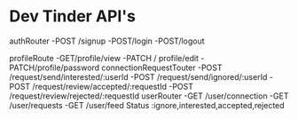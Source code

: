 # Dev Tinder API's

authRouter
-POST /signup
-POST/login
-POST/logout

profileRoute
-GET/profile/view
-PATCH / profile/edit
-PATCH/profile/password
connectionRequestTouter
-POST /request/send/interested/:userId
-POST /request/send/ignored/:userId
-POST /request/review/accepted/:requestId
-POST /request/review/rejected/:requestId
userRouter
-GET /user/connection
-GET /user/requests
-GET /user/feed
Status :ignore,interested,accepted,rejected
